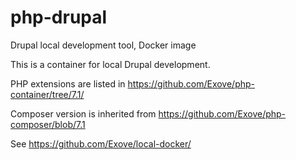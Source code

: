 # php-drupal

Drupal local development tool, Docker image

This is a container for local Drupal development. 

PHP extensions are listed in https://github.com/Exove/php-container/tree/7.1/

Composer version is inherited from https://github.com/Exove/php-composer/blob/7.1

See https://github.com/Exove/local-docker/
